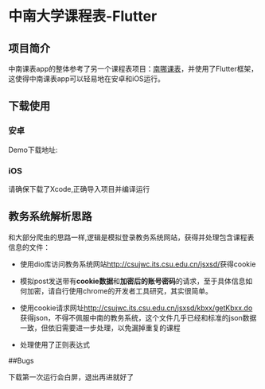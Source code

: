 # 中南大学课程表-Flutter

## 项目简介
中南课表app的整体参考了另一个课程表项目：[南哪课表](https://github.com/idealclover/NJU-Class-Shedule-Flutter)，并使用了Flutter框架，这使得中南课表app可以轻易地在安卓和iOS运行。
## 下载使用


### 安卓

Demo下载地址:



### iOS

请确保下载了Xcode,正确导入项目并编译运行

## 教务系统解析思路

和大部分爬虫的思路一样,逻辑是模拟登录教务系统网站，获得并处理包含课程表信息的文件：

- 使用dio库访问教务系统网站<http://csujwc.its.csu.edu.cn/jsxsd/>获得cookie

- 模拟post发送带有**cookie数据**和**加密后的账号密码**的请求，至于具体信息如何加密，请自行使用chrome的开发者工具研究，其实很简单。

- 使用cookie请求网址<http://csujwc.its.csu.edu.cn/jsxsd/kbxx/getKbxx.do>获得json，不得不佩服中南的教务系统，这个文件几乎已经和标准的json数据一致，但依旧需要进一步处理，以免漏掉重复的课程

- 处理使用了正则表达式

##Bugs

下载第一次运行会白屏，退出再进就好了
